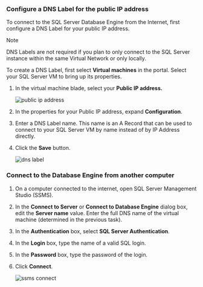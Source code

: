 ### <a name="configure-a-dns-label-for-the-public-ip-address"></a>Configure a DNS Label for the public IP address
To connect to the SQL Server Database Engine from the Internet, first configure a DNS Label for your public IP address.

> [!NOTE]
> DNS Labels are not required if you plan to only connect to the SQL Server instance within the same Virtual Network or only locally.
> 
> 

To create a DNS Label, first select **Virtual machines** in the portal. Select your SQL Server VM to bring up its properties.

1. In the virtual machine blade, select your **Public IP address.**
   
    ![public ip address](https://docstestmedia1.blob.core.windows.net/azure-media/includes/media/virtual-machines-sql-server-connection-steps/rm-public-ip-address.png)
2. In the properties for your Public IP address, expand **Configuration**.
3. Enter a DNS Label name. This name is an A Record that can be used to connect to your SQL Server VM by name instead of by IP Address directly.
4. Click the **Save** button.
   
    ![dns label](https://docstestmedia1.blob.core.windows.net/azure-media/includes/media/virtual-machines-sql-server-connection-steps/rm-dns-label.png)

### <a name="connect-to-the-database-engine-from-another-computer"></a>Connect to the Database Engine from another computer
1. On a computer connected to the internet, open SQL Server Management Studio (SSMS).
2. In the **Connect to Server** or **Connect to Database Engine** dialog box, edit the **Server name** value. Enter the full DNS name of the virtual machine (determined in the previous task).
3. In the **Authentication** box, select **SQL Server Authentication**.
4. In the **Login** box, type the name of a valid SQL login.
5. In the **Password** box, type the password of the login.
6. Click **Connect**.
   
    ![ssms connect](https://docstestmedia1.blob.core.windows.net/azure-media/includes/media/virtual-machines-sql-server-connection-steps/rm-ssms-connect.png)




